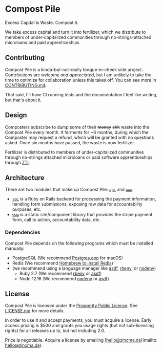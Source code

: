 # Compost Pile

Excess Capital is Waste. Compost it.

We take excess capital and turn it into fertilizer, which we distribute to
members of under-capitalized communities through no-strings-attached microloans
and paid apprenticeships.

## Contributing

Compost Pile is a kinda-but-not-really tongue-in-cheek side project.
Contributions are _welcome and appreciated_, but I am unlikely to take the time
to optimize for collaboration unless this takes off. You can see more in
[CONTRIBUTING.md][contributing].

That said, I'll have CI running tests and the documentation I feel like writing,
but that's about it.

## Design

Composters subscribe to dump some of their ~~money~~ ~~shit~~ waste into the
Compost Pile every month. It ferments for ~6 months, during which the Composter
may request a refund, which will be granted with no questions asked. Once six
months have passed, the waste is now fertilizer.

Fertilizer is distributed to members of under-capitalized communities through
no-strings attached microloans or paid software apprenticeships through
[ZTI][zti-twitter].

[zti-twitter]: https://twitter.com/ZincTechnology

## Architecture

There are two modules that make up Compost Pile: [`api`][api] and [`www`][www].

- [`api`][api] is a Ruby on Rails backend for processing the payment
  information, handling form submissions, exposing raw data for accountability
  purposes, etc.
- [`www`][www] is a static site/component library that provides the stripe
  payment form, call to action, accountability data, etc.

[api]: ./api/
[www]: ./www/

### Dependencies

Compost Pile depends on the following programs which must be installed manually:

- PostgreSQL (We recommend [Postgres.app][postgres-app] for macOS)
- Redis (We recommend [Homebrew to install Redis][homebrew-redis])
- (we recommend using a language manager like [asdf][asdf], [rbenv][rbenv], or
  [nodenv][nodenv])
  - Ruby 2.7 (We recommend [rbenv][rbenv] or [asdf][asdf])
  - Node 12.16 (We recommend [nodenv][nodenv] or [asdf][asdf])

[postgres-app]: https://postgresapp.com/
[homebrew-redis]: https://formulae.brew.sh/formula/redis
[rbenv]: https://github.com/rbenv/rbenv
[nodenv]: https://github.com/nodenv/nodenv
[asdf]: https://asdf-vm.com/#/

## License

Compost Pile is licensed under the [Prosperity Public
License][prosperity-license]. See [LICENSE.md][license] for more details.

In order to use it and accept payments, you must acquire a license. Early access
pricing is \$500 and grants you usage rights (but not sub-licensing rights) for
all releases up to, but not including 2.0.

Price is negotiable. Acquire a license by emailing [hello@zincma.de](mailto:
hello@zincma.de).

[contributing]: ./CONTRIBUTING.md
[license]: ./LICENSE.md
[prosperity-license]: https://prosperitylicense.com/
